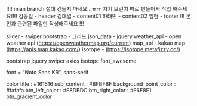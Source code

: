 !!!! mian branch 절대 건들지 마세요...ㅠㅠ 자기 브런치 따로 만들어서 작업 해주세요!!!!
김동일 - header
김대열 - content01
하태민 - content02
임현 - footer
!!! 본인과 관련된 파일만 작성해주세요 !!!


slider - swiper
bootstrap - 그리드
json_data -
jquery
weather_api - open weather api (https://openweathermap.org/current)
map_api - kakao map (https://apis.map.kakao.com/)
isotope - (https://isotope.metafizzy.co/)

bootstrap
jquery
swiper
axios
isotope
font_awesome

font = "Noto Sans KR", sans-serif

color
title : #161616
sub_content : #BFBFBF
background_point_color : #fafafa
btn_left_color : #F8DBDC
btn_right_color : #F6E8F1
btn_gradient_color
